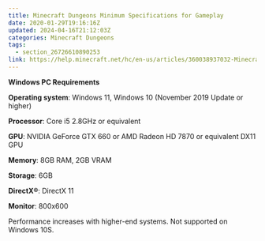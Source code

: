 ```yaml
---
title: Minecraft Dungeons Minimum Specifications for Gameplay
date: 2020-01-29T19:16:16Z
updated: 2024-04-16T21:12:03Z
categories: Minecraft Dungeons
tags:
  - section_26726610890253
link: https://help.minecraft.net/hc/en-us/articles/360038937032-Minecraft-Dungeons-Minimum-Specifications-for-Gameplay
---
```


**Windows PC Requirements** 

**Operating system**: Windows 11, Windows 10 (November 2019 Update or higher)

**Processor**: Core i5 2.8GHz or equivalent 

**GPU**: NVIDIA GeForce GTX 660 or AMD Radeon HD 7870 or equivalent DX11 GPU 

**Memory**: 8GB RAM, 2GB VRAM 

**Storage**: 6GB 

**DirectX®**: DirectX 11 

**Monitor**: 800x600 

Performance increases with higher-end systems. Not supported on Windows 10S.
